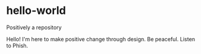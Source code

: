 # hello-world
Positively a repository

Hello!
I'm here to make positive change through design.
Be peaceful.
Listen to Phish. 
